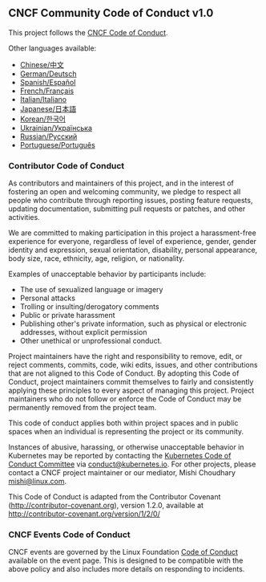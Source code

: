 ## CNCF Community Code of Conduct v1.0

This project follows the [CNCF Code of Conduct](https://github.com/cncf/foundation/blob/master/code-of-conduct.md).

Other languages available:
- [Chinese/中文](https://github.com/cncf/foundation/blob/master/code-of-conduct-languages/zh.md)
- [German/Deutsch](https://github.com/cncf/foundation/blob/master/code-of-conduct-languages/de.md)
- [Spanish/Español](https://github.com/cncf/foundation/blob/master/code-of-conduct-languages/es.md)
- [French/Français](https://github.com/cncf/foundation/blob/master/code-of-conduct-languages/fr.md)
- [Italian/Italiano](https://github.com/cncf/foundation/blob/master/code-of-conduct-languages/it.md)
- [Japanese/日本語](https://github.com/cncf/foundation/blob/master/code-of-conduct-languages/jp.md)
- [Korean/한국어](https://github.com/cncf/foundation/blob/master/code-of-conduct-languages/ko.md)
- [Ukrainian/Українська](https://github.com/cncf/foundation/blob/master/code-of-conduct-languages/uk.md)
- [Russian/Русский](https://github.com/cncf/foundation/blob/master/code-of-conduct-languages/ru.md)
- [Portuguese/Português](https://github.com/cncf/foundation/blob/master/code-of-conduct-languages/pt.md)

### Contributor Code of Conduct

As contributors and maintainers of this project, and in the interest of fostering
an open and welcoming community, we pledge to respect all people who contribute
through reporting issues, posting feature requests, updating documentation,
submitting pull requests or patches, and other activities.

We are committed to making participation in this project a harassment-free experience for
everyone, regardless of level of experience, gender, gender identity and expression,
sexual orientation, disability, personal appearance, body size, race, ethnicity, age,
religion, or nationality.

Examples of unacceptable behavior by participants include:

* The use of sexualized language or imagery
* Personal attacks
* Trolling or insulting/derogatory comments
* Public or private harassment
* Publishing other's private information, such as physical or electronic addresses,
 without explicit permission
* Other unethical or unprofessional conduct.

Project maintainers have the right and responsibility to remove, edit, or reject
comments, commits, code, wiki edits, issues, and other contributions that are not
aligned to this Code of Conduct. By adopting this Code of Conduct, project maintainers
commit themselves to fairly and consistently applying these principles to every aspect
of managing this project. Project maintainers who do not follow or enforce the Code of
Conduct may be permanently removed from the project team.

This code of conduct applies both within project spaces and in public spaces
when an individual is representing the project or its community.

Instances of abusive, harassing, or otherwise unacceptable behavior in Kubernetes may be reported by contacting the [Kubernetes Code of Conduct Committee](https://git.k8s.io/community/committee-code-of-conduct) via <conduct@kubernetes.io>. For other projects, please contact a CNCF project maintainer or our mediator, Mishi Choudhary <mishi@linux.com>.

This Code of Conduct is adapted from the Contributor Covenant
(http://contributor-covenant.org), version 1.2.0, available at
http://contributor-covenant.org/version/1/2/0/

### CNCF Events Code of Conduct

CNCF events are governed by the Linux Foundation [Code of Conduct](https://events.linuxfoundation.org/code-of-conduct/) available on the event page. This is designed to be compatible with the above policy and also includes more details on responding to incidents.
